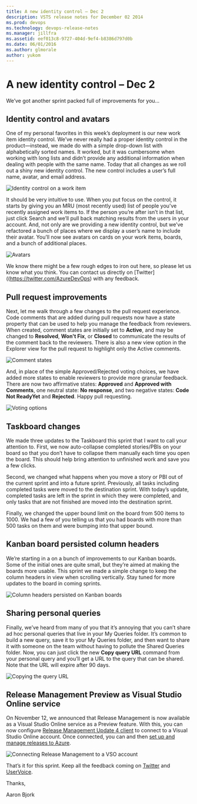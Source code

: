 ```yaml
---
title: A new identity control – Dec 2
description: VSTS release notes for December 02 2014
ms.prod: devops
ms.technology: devops-release-notes
ms.manager: jillfra
ms.assetid: eef013c8-9727-404d-9ef4-b8386d797d0b
ms.date: 06/01/2016
ms.author: glmorale
author: yukom
---
```


# A new identity control – Dec 2

We’ve got another sprint packed full of improvements for you…

## Identity control and avatars

One of my personal favorites in this week’s deployment is our new work item identity control. We’ve never really had a proper identity control in the product—instead, we made do with a simple drop-down list with alphabetically sorted names. It worked, but it was cumbersome when working with long lists and didn’t provide any additional information when dealing with people with the same name. Today that all changes as we roll out a shiny new identity control. The new control includes a user’s full name, avatar, and email address.

![Identity control on a work item](_img/12_02_01.png)

It should be very intuitive to use. When you put focus on the control, it starts by giving you an MRU (most recently used) list of people you’ve recently assigned work items to. If the person you’re after isn’t in that list, just click Search and we’ll pull back matching results from the users in your account. And, not only are we providing a new identity control, but we’ve refactored a bunch of places where we display a user’s name to include their avatar. You’ll now see avatars on cards on your work items, boards, and a bunch of additional places.

![Avatars](_img/12_02_02.png)

We know there might be a few rough edges to iron out here, so please let us know what you think. You can contact us directly on [Twitter]((https://twitter.com/AzureDevOps) with any feedback.

## Pull request improvements

Next, let me walk through a few changes to the pull request experience. Code comments that are added during pull requests now have a state property that can be used to help you manage the feedback from reviewers. When created, comment states are initially set to **Active**, and may be changed to **Resolved**, **Won't Fix**, or **Closed** to communicate the results of the comment back to the reviewers. There is also a new view option in the Explorer view for the pull request to highlight only the Active comments.

![Comment states](_img/12_02_03.png)

And, in place of the simple Approved/Rejected voting choices, we have added more states to enable reviewers to provide more granular feedback. There are now two affirmative states: **Approved** and **Approved with Comments**, one neutral state: **No response**, and two negative states: **Code Not ReadyYet** and **Rejected**. Happy pull requesting.

![Voting options](_img/12_02_04.png)

## Taskboard changes

We made three updates to the Taskboard this sprint that I want to call your attention to. First, we now auto-collapse completed stories/PBIs on your board so that you don’t have to collapse them manually each time you open the board. This should help bring attention to unfinished work and save you a few clicks.

Second, we changed what happens when you move a story or PBI out of the current sprint and into a future sprint. Previously, all tasks including completed tasks were moved to the destination sprint. With today’s update, completed tasks are left in the sprint in which they were completed, and only tasks that are not finished are moved into the destination sprint.

Finally, we changed the upper bound limit on the board from 500 items to 1000. We had a few of you telling us that you had boards with more than 500 tasks on them and were bumping into that upper bound.

## Kanban board persisted column headers

We’re starting in a on a bunch of improvements to our Kanban boards. Some of the initial ones are quite small, but they’re aimed at making the boards more usable. This sprint we made a simple change to keep the column headers in view when scrolling vertically. Stay tuned for more updates to the board in coming sprints.

![Column headers persisted on Kanban boards](_img/12_02_05.png)

## Sharing personal queries

Finally, we’ve heard from many of you that it’s annoying that you can’t share ad hoc personal queries that live in your My Queries folder. It’s common to build a new query, save it to your My Queries folder, and then want to share it with someone on the team without having to pollute the Shared Queries folder. Now, you can just click the new **Copy query URL** command from your personal query and you’ll get a URL to the query that can be shared. Note that the URL will expire after 90 days.

![Copying the query URL](_img/12_02_06.png)

## Release Management Preview as Visual Studio Online service

On November 12, we announced that Release Management is now available as a Visual Studio Online service as a Preview feature. With this, you can now configure [Release Management Update 4 client](http://go.microsoft.com/?linkid=9843000) to connect to a Visual Studio Online account. Once connected, you can and then [set up and manage releases to Azure](https://blogs.msdn.com/b/visualstudioalm/archive/2014/11/11/using-release-management-vso-service-to-manage-releases.aspx).

![Connecting Release Management to a VSO account](_img/12_02_07.png)

That’s it for this sprint. Keep all the feedback coming on [Twitter](https://twitter.com/VisualStudio) and [UserVoice](https://visualstudio.uservoice.com/forums/330519-vso).

Thanks,

Aaron Bjork
